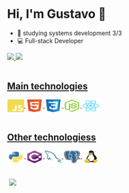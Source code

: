 <h1>Hi, I'm Gustavo 👋</h1>

- 📖 studying systems development 3/3
- 💻 Full-stack Developer

<div>
  <a href="https://github.com/oliveira533">
  <img height="170em" src="https://github-readme-stats.vercel.app/api?username=oliveira533&show_icons=true&theme=gotham&include_all_commits=true&count_private=true"/>
  <img height="170em" src="https://github-readme-stats.vercel.app/api/top-langs/?username=oliveira533&layout=compact&langs_count=7&theme=gotham"/>
</div>
  
<div style="display: inline_block"><br>
  <h2>Main technologies</h2>
  <img align="center" height="30" width="40" src="https://raw.githubusercontent.com/devicons/devicon/master/icons/javascript/javascript-plain.svg">
  <img align="center" height="30" width="40" src="https://raw.githubusercontent.com/devicons/devicon/master/icons/html5/html5-original.svg">
  <img align="center" height="30" width="40" src="https://raw.githubusercontent.com/devicons/devicon/master/icons/css3/css3-original.svg">
  <img align="center" height="30" width="40" src="https://raw.githubusercontent.com/devicons/devicon/master/icons/nodejs/nodejs-original.svg">
  <img align="center" height="30" width="40" src="https://raw.githubusercontent.com/devicons/devicon/master/icons/react/react-original.svg">
</div>
  
<div style="display: inline_block"><br>
  <h2>Other technologiess</h2>
  <img align="center" height="30" width="40" src="https://raw.githubusercontent.com/devicons/devicon/master/icons/python/python-original.svg">
  <img align="center" height="30" width="40" src="https://raw.githubusercontent.com/devicons/devicon/master/icons/csharp/csharp-original.svg">
  <img align="center" height="30" width="40" src="https://raw.githubusercontent.com/devicons/devicon/master/icons/mysql/mysql-original.svg">
  <img align="center" height="30" width="40" src="https://raw.githubusercontent.com/devicons/devicon/master/icons/postgresql/postgresql-original.svg">
  <img align="center" height="30" width="40" src="https://raw.githubusercontent.com/devicons/devicon/master/icons/linux/linux-original.svg">
  
</div> <br>

 <a href="https://www.linkedin.com/in/gustavo-oliveira-programador-junior/" target="_blank"><img src="https://img.shields.io/badge/-LinkedIn-%230077B5?style=for-the-badge&logo=linkedin&logoColor=white" target="_blank" style="margin:5px"></a> 
